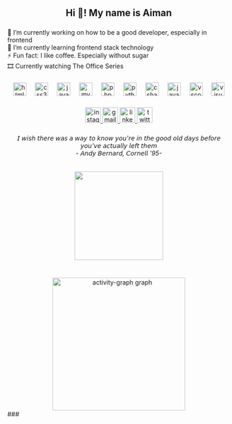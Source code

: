 <h2 align="center">Hi 👋! My name is  Aiman</h2>

###

<p align="left">🔭 I’m currently working on how to be a good developer, especially in frontend<br>🌱 I’m currently learning frontend stack technology <br>⚡ Fun fact: I like coffee. Especially without sugar<br>🎞 Currently watching The Office Series</p>

###

<div align="center">
  <img src="https://cdn.jsdelivr.net/gh/devicons/devicon/icons/html5/html5-original.svg" height="30" alt="html5 logo"  />
  <img width="12" />
  <img src="https://cdn.jsdelivr.net/gh/devicons/devicon/icons/css3/css3-original.svg" height="30" alt="css3 logo"  />
  <img width="12" />
  <img src="https://cdn.jsdelivr.net/gh/devicons/devicon/icons/javascript/javascript-original.svg" height="30" alt="javascript logo"  />
  <img width="12" />
  <img src="https://cdn.jsdelivr.net/gh/devicons/devicon/icons/mysql/mysql-original.svg" height="30" alt="mysql logo"  />
  <img width="12" />
  <img src="https://cdn.jsdelivr.net/gh/devicons/devicon/icons/php/php-original.svg" height="30" alt="php logo"  />
  <img width="12" />
  <img src="https://cdn.jsdelivr.net/gh/devicons/devicon/icons/python/python-original.svg" height="30" alt="python logo"  />
  <img width="12" />
  <img src="https://cdn.jsdelivr.net/gh/devicons/devicon/icons/csharp/csharp-original.svg" height="30" alt="csharp logo"  />
  <img width="12" />
  <img src="https://cdn.jsdelivr.net/gh/devicons/devicon/icons/java/java-original.svg" height="30" alt="java logo"  />
  <img width="12" />
  <img src="https://cdn.jsdelivr.net/gh/devicons/devicon/icons/vscode/vscode-original.svg" height="30" alt="vscode logo"  />
  <img width="12" />
  <img src="https://cdn.jsdelivr.net/gh/devicons/devicon/icons/visualstudio/visualstudio-plain.svg" height="30" alt="visualstudio logo"  />
</div>

###

<div align="center">
  <a href="https://www.instagram.com/justcallmeaiman_/" target="_blank">
    <img src="https://img.shields.io/static/v1?message=Instagram&logo=instagram&label=&color=E4405F&logoColor=white&labelColor=&style=for-the-badge" height="35" alt="instagram logo"  />
  </a>
  <a href="aimanzulbahari@gmail.com" target="_blank">
    <img src="https://img.shields.io/static/v1?message=Gmail&logo=gmail&label=&color=D14836&logoColor=white&labelColor=&style=for-the-badge" height="35" alt="gmail logo"  />
  </a>
  <a href="https://www.linkedin.com/in/ahmadaimanzulbahari/" target="_blank">
    <img src="https://img.shields.io/static/v1?message=LinkedIn&logo=linkedin&label=&color=0077B5&logoColor=white&labelColor=&style=for-the-badge" height="35" alt="linkedin logo"  />
  </a>
  <a href="https://twitter.com/elsinfantasma" target="_blank">
    <img src="https://img.shields.io/static/v1?message=Twitter&logo=twitter&label=&color=1DA1F2&logoColor=white&labelColor=&style=for-the-badge" height="35" alt="twitter logo"  />
  </a>
</div>

###

<h6 align="center">𝘐 𝘸𝘪𝘴𝘩 𝘵𝘩𝘦𝘳𝘦 𝘸𝘢𝘴 𝘢 𝘸𝘢𝘺 𝘵𝘰 𝘬𝘯𝘰𝘸 𝘺𝘰𝘶'𝘳𝘦 𝘪𝘯 𝘵𝘩𝘦 𝘨𝘰𝘰𝘥 𝘰𝘭𝘥 𝘥𝘢𝘺𝘴 𝘣𝘦𝘧𝘰𝘳𝘦 𝘺𝘰𝘶'𝘷𝘦 𝘢𝘤𝘵𝘶𝘢𝘭𝘭𝘺 𝘭𝘦𝘧𝘵 𝘵𝘩𝘦𝘮<br>- 𝘈𝘯𝘥𝘺 𝘉𝘦𝘳𝘯𝘢𝘳𝘥, 𝘊𝘰𝘳𝘯𝘦𝘭𝘭 '95-</h6>

###

<div align="center">
  <img height="200" src="https://media.giphy.com/media/v1.Y2lkPTc5MGI3NjExdWdwZWx3ZmExNjFwdHE4bHdxcmI3MTY4enBpamQwYzl2aG1weGZveSZlcD12MV9pbnRlcm5hbF9naWZfYnlfaWQmY3Q9Zw/G2sNIiOaK2nDy/giphy.gif"  />
</div>

###

<br clear="both">

<div align="center">
  <img src="https://github-readme-activity-graph.vercel.app/graph?username=ahmadaimandev&radius=15&theme=one-dark&area=true&order=5&hide_title=false&hide_border=true" height="300" alt="activity-graph graph"  />
</div>
###
